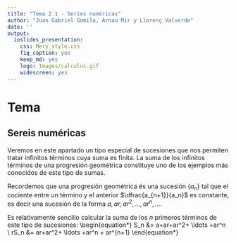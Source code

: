 ```yaml
---
title: "Tema 2.1 - Series numéricas"
author: "Juan Gabriel Gomila, Arnau Mir y Llorenç Valverde"
date: ''
output: 
  ioslides_presentation: 
    css: Mery_style.css
    fig_caption: yes
    keep_md: yes
    logo: Images/calculus.gif
    widescreen: yes
---
```




# Tema

## Sereis numéricas

Veremos en este apartado un tipo especial de sucesiones que nos permiten tratar  infinitos términos cuya suma es finita. La suma de los infinitos términos de una progresión geométrica constituye uno de los  ejemplos más conocidos de este tipo de sumas.

Recordemos que una progresión geométrica és una sucesión $\{a_n\}$ tal que el cociente entre un término y el anterior $\dfrac{a_{n+1}}{a_n}$ es constante, es decir una sucesión de la forma $a,ar,ar^2, \ldots, ar^n, \ldots$.

Es relativamente sencillo calcular la suma de los $n$ primeros términos de este tipo de sucesiones:
\begin{equation*}
S_n &= a+ar+ar^2+ \ldots +ar^n \\
rS_n &=   ar+ar^2+ \ldots +ar^n + ar^{n+1}
\end{equation*}
